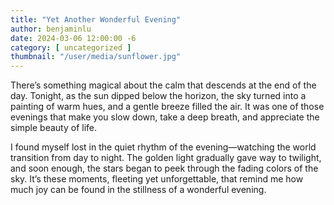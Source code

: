 ```yaml
---
title: "Yet Another Wonderful Evening"
author: benjaminlu
date: 2024-03-06 12:00:00 -6
category: [ uncategorized ]
thumbnail: "/user/media/sunflower.jpg"
---
```

There’s something magical about the calm that descends at the end of the day. Tonight, as the sun dipped below the horizon, the sky turned into a painting of warm hues, and a gentle breeze filled the air. It was one of those evenings that make you slow down, take a deep breath, and appreciate the simple beauty of life.

I found myself lost in the quiet rhythm of the evening—watching the world transition from day to night. The golden light gradually gave way to twilight, and soon enough, the stars began to peek through the fading colors of the sky. It’s these moments, fleeting yet unforgettable, that remind me how much joy can be found in the stillness of a wonderful evening.